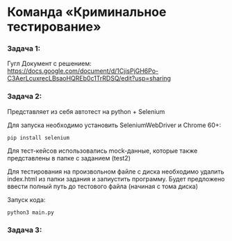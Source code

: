 # Команда «Криминальное тестирование»

### Задача 1:
Гугл Документ с решением: https://docs.google.com/document/d/1CjisPjGH6Po-C3AerLcuxrecLBsaoHQREb0c1TrRDSQ/edit?usp=sharing

### Задача 2:
Представляет из себя автотест на python + Selenium

Для запуска необходимо установить SeleniumWebDriver и Chrome 60+:

```shell
pip install selenium
```

Для тест-кейсов использовались mock-данные, которые также представлены в папке с заданием (test2)

Для тестирования на произвольном файле с диска необходимо удалить index.html из папки задания
и запиустить программу. Будет предложено ввести полный путь до тестового файла (начиная с тома диска)

Запуск кода:

```shell
python3 main.py
```

### Задача 3:
